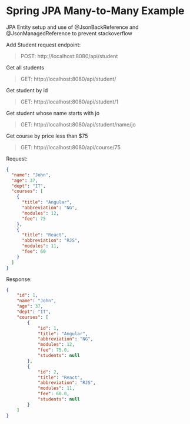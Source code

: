 # Spring JPA Many-to-Many Example

JPA Entity setup and use of @JsonBackReference and @JsonManagedReference to prevent stackoverflow

Add Student request endpoint: 
> POST: http://localhost:8080/api/student

Get all students
> GET: http://localhost:8080/api/student/

Get student by id
> GET: http://localhost:8080/api/student/1

Get student whose name starts with jo
> GET: http://localhost:8080/api/student/name/jo

Get course by price less than $75
> GET: http://localhost:8080/api/course/75

Request:

```json
{
  "name": "John",
  "age": 37,
  "dept": "IT",
  "courses": [
    {
      "title": "Angular",
      "abbreviation": "NG",
      "modules": 12,
      "fee": 75
    },
    {
      "title": "React",
      "abbreviation": "RJS",
      "modules": 11,
      "fee": 60
    }
  ]
}
```

Response:

```json
{
    "id": 1,
    "name": "John",
    "age": 37,
    "dept": "IT",
    "courses": [
        {
            "id": 1,
            "title": "Angular",
            "abbreviation": "NG",
            "modules": 12,
            "fee": 75.0,
            "students": null
        },
        {
            "id": 2,
            "title": "React",
            "abbreviation": "RJS",
            "modules": 11,
            "fee": 60.0,
            "students": null
        }
    ]
}
```